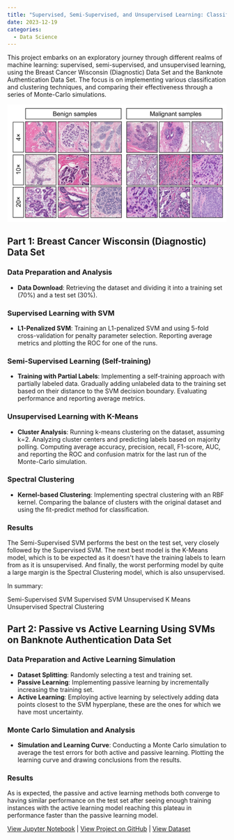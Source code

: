 ```yaml
---
title: "Supervised, Semi-Supervised, and Unsupervised Learning: Classification on Breast Cancer data"
date: 2023-12-19
categories:
  - Data Science
---
```


This project embarks on an exploratory journey through different realms of machine learning: supervised, semi-supervised, and unsupervised learning, using the Breast Cancer Wisconsin (Diagnostic) Data Set and the Banknote Authentication Data Set. The focus is on implementing various classification and clustering techniques, and comparing their effectiveness through a series of Monte-Carlo simulations.

![Alt text for image](/assets/images/breast-cancer.png)

<!--more-->

## Part 1: Breast Cancer Wisconsin (Diagnostic) Data Set
### Data Preparation and Analysis
- **Data Download**: Retrieving the dataset and dividing it into a training set (70%) and a test set (30%).

### Supervised Learning with SVM
- **L1-Penalized SVM**: Training an L1-penalized SVM and using 5-fold cross-validation for penalty parameter selection. Reporting average metrics and plotting the ROC for one of the runs.

### Semi-Supervised Learning (Self-training)
- **Training with Partial Labels**: Implementing a self-training approach with partially labeled data. Gradually adding unlabeled data to the training set based on their distance to the SVM decision boundary. Evaluating performance and reporting average metrics.

### Unsupervised Learning with K-Means
- **Cluster Analysis**: Running k-means clustering on the dataset, assuming k=2. Analyzing cluster centers and predicting labels based on majority polling. Computing average accuracy, precision, recall, F1-score, AUC, and reporting the ROC and confusion matrix for the last run of the Monte-Carlo simulation.

### Spectral Clustering
- **Kernel-based Clustering**: Implementing spectral clustering with an RBF kernel. Comparing the balance of clusters with the original dataset and using the fit-predict method for classification.

### Results

The Semi-Supervised SVM performs the best on the test set, very closely followed by the Supervised SVM. The next best model is the K-Means model, which is to be expected as it doesn't have the training labels to learn from as it is unsupervised. And finally, the worst performing model by quite a large margin is the Spectral Clustering model, which is also unsupervised.

In summary:

Semi-Supervised SVM
Supervised SVM
Unsupervised K Means
Unsupervised Spectral Clustering

## Part 2: Passive vs Active Learning Using SVMs on Banknote Authentication Data Set
### Data Preparation and Active Learning Simulation
- **Dataset Splitting**: Randomly selecting a test and training set.
- **Passive Learning**: Implementing passive learning by incrementally increasing the training set.
- **Active Learning**: Employing active learning by selectively adding data points closest to the SVM hyperplane, these are the ones for which we have most uncertainty.

### Monte Carlo Simulation and Analysis
- **Simulation and Learning Curve**: Conducting a Monte Carlo simulation to average the test errors for both active and passive learning. Plotting the learning curve and drawing conclusions from the results.

### Results

As is expected, the passive and active learning methods both converge to having similar performance on the test set after seeing enough training instances with the active learning model reaching this plateau in performance faster than the passive learning model.

[View Jupyter Notebook](https://nbviewer.org/github/Payapulli/Payapulli.github.io/blob/main/jupyter-notebooks/breast-cancer-SVM-KMeans.ipynb) | 
[View Project on GitHub](https://github.com/DSCI-552/homework-8-Payapulli) |
[View Dataset](https://archive.ics.uci.edu/ml/datasets/Breast+Cancer+Wisconsin+%28Diagnostic%29)